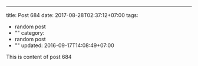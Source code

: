 ---
title: Post 684
date: 2017-08-28T02:37:12+07:00
tags:
  - random post
  - ""
category:
  - random post
  - ""
updated: 2016-09-17T14:08:49+07:00

This is content of post 684